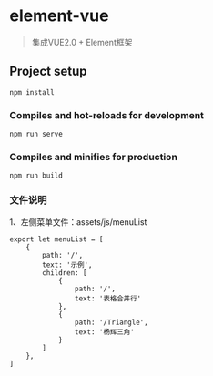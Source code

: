 # element-vue
> 集成VUE2.0 + Element框架
## Project setup
```
npm install
```

### Compiles and hot-reloads for development
```
npm run serve
```

### Compiles and minifies for production
```
npm run build
```

### 文件说明
1、左侧菜单文件：assets/js/menuList
```
export let menuList = [
    {
        path: '/',
        text: '示例',
        children: [
            {
                path: '/',
                text: '表格合并行'
            },
            {
                path: '/Triangle',
                text: '杨辉三角'
            }
        ]
    },
]
```

